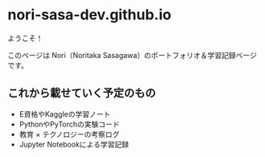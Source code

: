 # nori-sasa-dev.github.io

ようこそ！

このページは Nori（Noritaka Sasagawa）のポートフォリオ＆学習記録ページです。

## これから載せていく予定のもの
- E資格やKaggleの学習ノート
- PythonやPyTorchの実験コード
- 教育 × テクノロジーの考察ログ
- Jupyter Notebookによる学習記録

